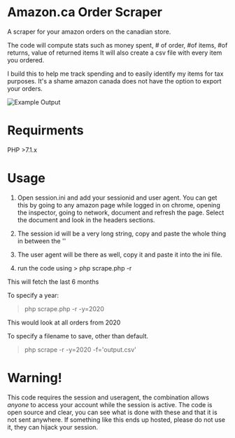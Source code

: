 # Amazon.ca Order Scraper
A scraper for your amazon orders on the canadian store.

The code will compute stats such as money spent, # of order, #of items, #of returns, value of returned items
It will also create a csv file with every item you ordered.

I build this to help me track spending and to easily identify my items for tax purposes. It's a shame amazon canada does not have the option to export your orders.

![Example Output](https://i.ibb.co/C1v1y2b/amazon-scrape.png)

# Requirments

PHP >7.1.x

# Usage

1) Open session.ini and add your sessionid and user agent. You can get this by going to any amazon page while logged in on chrome, opening the inspector, going to network, document and refresh the page. Select the document and look in the headers sections.

2) The session id will be a very long string, copy and paste the whole thing in between the ''

3) The user agent will be there as well, copy it and paste it into the ini file.

4) run the code using > php scrape.php -r

This will fetch the last 6 months

To specify a year:

> php scrape.php -r -y=2020

This would look at all orders from 2020

To specify a filename to save, other than default.
 > php scrape -r -y=2020 -f='output.csv'

# Warning!

This code requires the session and useragent, the combination allows *anyone* to access your account while the session is active. The code is open source and clear, you can see what is done with these and that it is not sent anywhere. If something like this ends up hosted, please do not use it, they can hijack your session.
